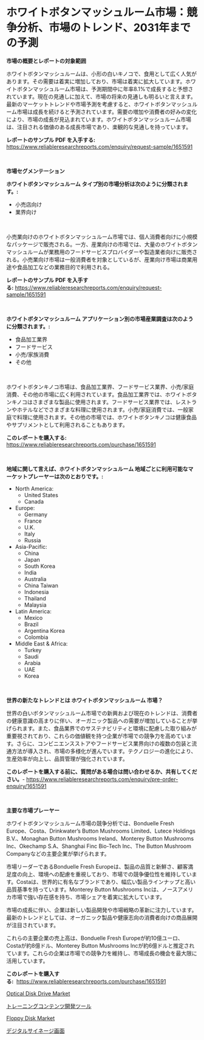 <p><h1>ホワイトボタンマッシュルーム市場：競争分析、市場のトレンド、2031年までの予測</h1></p><p><strong>市場の概要とレポートの対象範囲</strong></p>
<p><p>ホワイトボタンマッシュルームは、小形の白いキノコで、食用として広く人気があります。その需要は着実に増加しており、市場は着実に拡大しています。ホワイトボタンマッシュルーム市場は、予測期間中に年率8.1%で成長すると予想されています。現在の見通しに加えて、市場の将来の見通しも明るいと言えます。最新のマーケットトレンドや市場予測を考慮すると、ホワイトボタンマッシュルーム市場は成長を続けると予測されています。需要の増加や消費者の好みの変化により、市場の成長が見込まれています。ホワイトボタンマッシュルーム市場は、注目される価値のある成長市場であり、楽観的な見通しを持っています。</p></p>
<p><strong>レポートのサンプル PDF を入手する:</strong> <a href="https://www.reliableresearchreports.com/enquiry/request-sample/1651591">https://www.reliableresearchreports.com/enquiry/request-sample/1651591</a></p>
<p>&nbsp;</p>
<p><strong>市場セグメンテーション</strong></p>
<p><strong>ホワイトボタンマッシュルーム タイプ別の市場分析は次のように分類されます。:</strong></p>
<p><ul><li>小売店向け</li><li>業界向け</li></ul></p>
<p>&nbsp;</p>
<p><p>小売業向けのホワイトボタンマッシュルーム市場では、個人消費者向けに小規模なパッケージで販売される。一方、産業向けの市場では、大量のホワイトボタンマッシュルームが業務用のフードサービスプロバイダーや製造業者向けに販売される。小売業向け市場は一般消費者を対象としているが、産業向け市場は商業用途や食品加工などの業務目的で利用される。</p></p>
<p><strong>レポートのサンプル PDF を入手する:</strong>&nbsp;<a href="https://www.reliableresearchreports.com/enquiry/request-sample/1651591">https://www.reliableresearchreports.com/enquiry/request-sample/1651591</a></p>
<p>&nbsp;</p>
<p><strong> ホワイトボタンマッシュルーム アプリケーション別の市場産業調査は次のように分類されます。:</strong></p>
<p><ul><li>食品加工業界</li><li>フードサービス</li><li>小売/家族消費</li><li>その他</li></ul></p>
<p>&nbsp;</p>
<p><p>ホワイトボタンキノコ市場は、食品加工業界、フードサービス業界、小売/家庭消費、その他の市場に広く利用されています。食品加工業界では、ホワイトボタンキノコはさまざまな製品に使用されます。フードサービス業界では、レストランやホテルなどでさまざまな料理に使用されます。小売/家庭消費では、一般家庭で料理に使用されます。その他の市場では、ホワイトボタンキノコは健康食品やサプリメントとして利用されることもあります。</p></p>
<p><strong>このレポートを購入する:</strong>&nbsp; <a href="https://www.reliableresearchreports.com/purchase/1651591">https://www.reliableresearchreports.com/purchase/1651591</a></p>
<p>&nbsp;</p>
<p><strong>地域に関して言えば、ホワイトボタンマッシュルーム 地域ごとに利用可能なマーケットプレーヤーは次のとおりです。:</strong></p>
<p><ul>
    <li>
        North America:
        <ul>
            <li>United States</li>
            <li>Canada</li>
        </ul>
    </li>
    <li>
        Europe:
        <ul>
            <li>Germany</li>
            <li>France</li>
            <li>U.K.</li>
            <li>Italy</li>
            <li>Russia</li>
        </ul>
    </li>
    <li>
        Asia-Pacific:
        <ul>
            <li>China</li>
            <li>Japan</li>
            <li>South Korea</li>
            <li>India</li>
            <li>Australia</li>
            <li>China Taiwan</li>
            <li>Indonesia</li>
            <li>Thailand</li>
            <li>Malaysia</li>
        </ul>
    </li>
    <li>
        Latin America:
        <ul>
            <li>Mexico</li>
            <li>Brazil</li>
            <li>Argentina Korea</li>
            <li>Colombia</li>
        </ul>
    </li>
    <li>
        Middle East & Africa:
        <ul>
            <li>Turkey</li>
            <li>Saudi</li>
            <li>Arabia</li>
            <li>UAE</li>
            <li>Korea</li>
        </ul>
    </li>
    </ul></p>
<p>&nbsp;</p>
<p><strong>世界の新たなトレンドとは ホワイトボタンマッシュルーム 市場？</strong></p>
<p><p>世界の白いボタンマッシュルーム市場での新興および現在のトレンドは、消費者の健康意識の高まりに伴い、オーガニック製品への需要が増加していることが挙げられます。また、食品業界でのサステナビリティと環境に配慮した取り組みが重要視されており、これらの価値観を持つ企業が市場での競争力を高めています。さらに、コンビニエンスストアやフードサービス業界向けの複数の包装と流通方法が導入され、市場の多様化が進んでいます。テクノロジーの進化により、生産効率が向上し、品質管理が強化されています。</p></p>
<p><strong>このレポートを購入する前に、質問がある場合は問い合わせるか、共有してください。</strong>- <a href="https://www.reliableresearchreports.com/enquiry/pre-order-enquiry/1651591">https://www.reliableresearchreports.com/enquiry/pre-order-enquiry/1651591</a></p>
<p>&nbsp;</p>
<p><strong>主要な市場プレーヤー</strong></p>
<p><p>ホワイトボタンマッシュルーム市場の競争分析では、Bonduelle Fresh Europe、Costa、Drinkwater’s Button Mushrooms Limited、Lutece Holdings B.V.、Monaghan Button Mushrooms Ireland、Monterey Button Mushrooms Inc、Okechamp S.A、Shanghai Finc Bio-Tech Inc、The Button Mushroom Companyなどの主要企業が挙げられます。</p><p>市場リーダーであるBonduelle Fresh Europeは、製品の品質と新鮮さ、顧客満足度の向上、環境への配慮を重視しており、市場での競争優位性を維持しています。Costaは、世界的に有名なブランドであり、幅広い製品ラインナップと高い品質基準を持っています。Monterey Button Mushrooms Incは、ノースアメリカ市場で強い存在感を持ち、市場シェアを着実に拡大しています。</p><p>市場の成長に伴い、企業は新しい製品開発や市場戦略の革新に注力しています。最新のトレンドとしては、オーガニック製品や健康志向の消費者向けの商品展開が注目されています。</p><p>これらの主要企業の売上高は、Bonduelle Fresh Europeが約10億ユーロ、Costaが約8億ドル、Monterey Button Mushrooms Incが約6億ドルと推定されています。これらの企業は市場での競争力を維持し、市場成長の機会を最大限に活用しています。</p></p>
<p><strong>このレポートを購入する:</strong>&nbsp;&nbsp;<a href="https://www.reliableresearchreports.com/purchase/1651591">https://www.reliableresearchreports.com/purchase/1651591</a></p>
<p><p><a href="https://github.com/ChiragRp1/Market-Research-Report-List-3/blob/main/optical-disk-drive-market.md">Optical Disk Drive Market</a></p><p><a href="https://github.com/marbadji/Market-Research-Report-List-1/blob/main/580604610464.md">トレーニングコンテンツ開発ツール</a></p><p><a href="https://github.com/abdelrhmankishk22/Market-Research-Report-List-3/blob/main/floppy-disk-market.md">Floppy Disk Market</a></p><p><a href="https://github.com/KaydenJohns1964/Market-Research-Report-List-1/blob/main/122003710465.md">デジタルサイネージ画面</a></p></p>